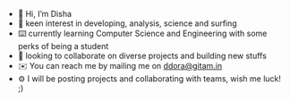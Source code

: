 - 👋 Hi, I’m Disha
- 🌊 keen interest in developing, analysis, science and surfing
- ⌨️ currently learning Computer Science and Engineering with some perks of being a student
- 👾 looking to collaborate on diverse projects and building new stuffs 
- ✉️ You can reach me by mailing me on ddora@gitam.in
- ⚙️ I will be posting projects and collaborating with teams, wish me luck! ;)
